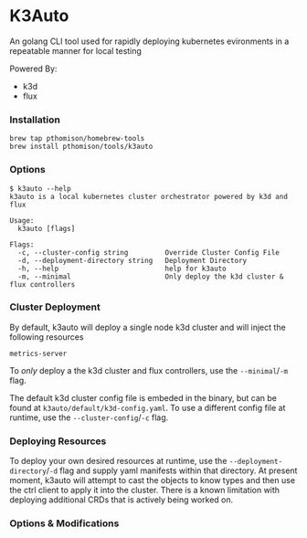 # K3Auto

An golang CLI tool used for rapidly deploying kubernetes evironments in a repeatable manner for local testing

Powered By:
- k3d
- flux

### Installation
```
brew tap pthomison/homebrew-tools
brew install pthomison/tools/k3auto
```

### Options
```
$ k3auto --help
k3auto is a local kubernetes cluster orchestrator powered by k3d and flux

Usage:
  k3auto [flags]

Flags:
  -c, --cluster-config string         Override Cluster Config File
  -d, --deployment-directory string   Deployment Directory
  -h, --help                          help for k3auto
  -m, --minimal                       Only deploy the k3d cluster & flux controllers
```

###  Cluster Deployment

By default, k3auto will deploy a single node k3d cluster and will inject the following resources
```
metrics-server
```

To *only* deploy a the k3d cluster and flux controllers, use the `--minimal`/`-m` flag.

The default k3d cluster config file is embeded in the binary, but can be found at `k3auto/default/k3d-config.yaml`. To use a different config file at runtime, use the `--cluster-config`/`-c` flag.

### Deploying Resources

To deploy your own desired resources at runtime, use the `--deployment-directory`/`-d` flag and supply yaml manifests within that directory. At present moment, k3auto will attempt to cast the objects to know types and then use the ctrl client to apply it into the cluster. There is a known limitation with deploying additional CRDs that is actively being worked on.


### Options & Modifications



